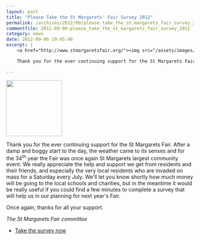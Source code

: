 ```yaml
---
layout: post
title: "Please Take the St Margarets' Fair Survey 2012"
permalink: /archives/2012/09/please_take_the_st_margarets_fair_survey_2012.html
commentfile: 2012-09-06-please_take_the_st_margarets_fair_survey_2012
category: news
date: 2012-09-06 19:45:48
excerpt: |
    <a href="http://www.stmargaretsfair.org/"><img src="/assets/images/2012/SMFLogo180.gif" height="150" width="150" class="right"/></a>

    Thank you for the ever continuing support for the St Margarets Fair.  After a damp and boggy start to the day, the weather came to its senses and for the 34<sup>th</sup> year the Fair was once again St Margarets largest community event.  We really appreciate the help and support we get from residents and their friends, and especially the very local residents who are invaded on mass for a Saturday every July.  We'll let you know shortly how much money will be going to the local schools and charities, but in the meantime it would be really useful if you could find a few minutes to complete a survey that will help us in our planning for next year's Fair.

---
```


<a href="http://www.stmargaretsfair.org/"><img src="/assets/images/2012/SMFLogo180.gif" height="150" width="150" class="right"/></a>

Thank you for the ever continuing support for the St Margarets Fair. After a damp and boggy start to the day, the weather came to its senses and for the 34<sup>th</sup> year the Fair was once again St Margarets largest community event. We really appreciate the help and support we get from residents and their friends, and especially the very local residents who are invaded on mass for a Saturday every July. We'll let you know shortly how much money will be going to the local schools and charities, but in the meantime it would be really useful if you could find a few minutes to complete a survey that will help us in our planning for next year's Fair.

Once again, thanks for all your support.

*The St Margarets Fair committee*

-   [Take the survey now](https://stmargarets.london/l/efVe2)
